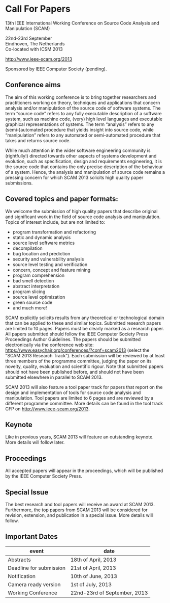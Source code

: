 # Call For Papers

13th IEEE International Working Conference on Source Code Analysis and Manipulation (SCAM)

22nd-23rd September <br>
Eindhoven, The Netherlands <br>
Co-located with ICSM 2013 

<http://www.ieee-scam.org/2013>

Sponsored by IEEE Computer Society (pending).

## Conference aims

The aim of this working conference is to bring together researchers
and practitioners working on theory, techniques and applications that
concern analysis and/or manipulation of the source code of software
systems. The term “source code” refers to any fully executable 
description of a software system, such as machine code, (very) high 
level languages and executable graphical representations of systems.
The term “analysis” refers to any (semi-)automated procedure that 
yields insight into source code, while “manipulation” refers to any 
automated or semi-automated procedure that takes and returns source
code.

While much attention in the wider software engineering
community is (rightfully!) directed towards other aspects of systems
development and evolution, such as specification, design and
requirements engineering, it is the source code that contains the only
precise description of the behaviour of a system. Hence, the analysis
and manipulation of source code remains a pressing concern for which
SCAM 2013 solicits high quality paper submissions.

## Covered topics and paper formats:

We welcome the submission of high quality papers that describe 
original and significant work in the field of source code analysis 
and manipulation. Topics of interest include, but are not limited to:

* program transformation and refactoring
* static and dynamic analysis
* source level software metrics
* decompilation
* bug location and prediction
* security and vulnerability analysis
* source level testing and verification
* concern, concept and feature mining
* program comprehension
* bad smell detection
* abstract interpretation
* program slicing
* source level optimization
* green source code
* and much more!

SCAM explicitly solicits results from any theoretical or technological
domain that can be applied to these and similar topics. Submitted 
research papers are limited to 10 pages. Papers must be clearly marked
as a research paper. All papers submitted should follow the IEEE 
Computer Society Press Proceedings Author Guidelines. The papers 
should be submitted electronically via the conference web site: <https://www.easychair.org/conferences/?conf=scam2013> (select the 
”SCAM 2013 Research Track”). Each submission will be reviewed by at 
least three members of the programme committee, judging the paper on its 
novelty, quality, evaluation and scientific rigour. Note that submitted papers 
should not have been published before, and should not have been submitted 
elsewhere in parallel to SCAM 2013.

SCAM 2013 will also feature a tool paper track for papers that report on the 
design and implementation of tools for source code analysis and manipulation. 
Tool papers are limited to 6 pages and are reviewed by a different
programme committee. More details can be found in the tool track CFP on <http://www.ieee-scam.org/2013>.

## Keynote

Like in previous years, SCAM 2013 will feature an outstanding keynote. More 
details will follow later.

## Proceedings

All accepted papers will appear in the proceedings, which will be published 
by the IEEE Computer Society Press.

## Special Issue

The best research and tool papers will receive an award at SCAM 2013. 
Furthermore, the top papers from SCAM 2013 will be considered for revision, 
extension, and publication in a special issue. More details will follow.

## Important Dates

| event | date |
| ------ | ------ |
|Abstracts| 18th of April, 2013 |
|Deadline for submission| 21st of April, 2013 |
|Notification| 10th of June, 2013 |
|Camera ready version|1st of July, 2013 |
|Working Conference| 22nd-23rd of September, 2013 |

